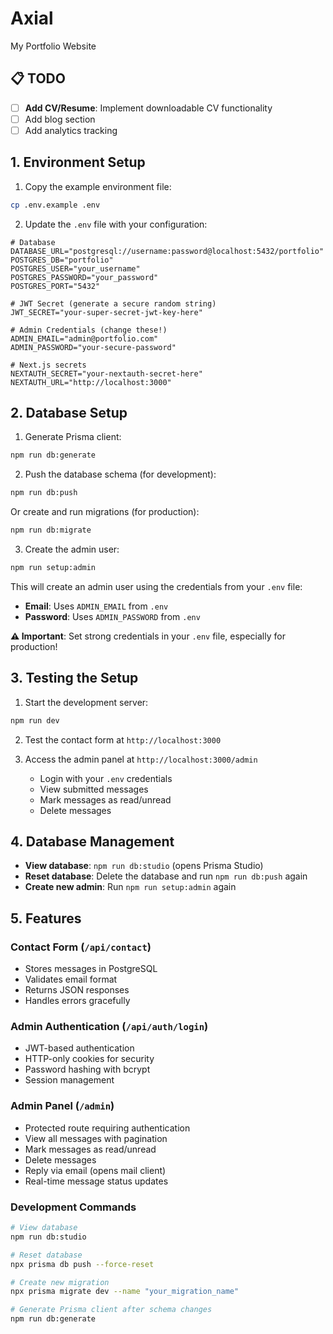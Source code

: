 # Axial

My Portfolio Website

## 📋 TODO

- [ ] **Add CV/Resume**: Implement downloadable CV functionality
- [ ] Add blog section
- [ ] Add analytics tracking

## 1. Environment Setup

1. Copy the example environment file:
```bash
cp .env.example .env
```

2. Update the `.env` file with your configuration:
```env
# Database
DATABASE_URL="postgresql://username:password@localhost:5432/portfolio"
POSTGRES_DB="portfolio"
POSTGRES_USER="your_username"
POSTGRES_PASSWORD="your_password"
POSTGRES_PORT="5432"

# JWT Secret (generate a secure random string)
JWT_SECRET="your-super-secret-jwt-key-here"

# Admin Credentials (change these!)
ADMIN_EMAIL="admin@portfolio.com"
ADMIN_PASSWORD="your-secure-password"

# Next.js secrets
NEXTAUTH_SECRET="your-nextauth-secret-here"
NEXTAUTH_URL="http://localhost:3000"
```

## 2. Database Setup

1. Generate Prisma client:
```bash
npm run db:generate
```

2. Push the database schema (for development):
```bash
npm run db:push
```

Or create and run migrations (for production):
```bash
npm run db:migrate
```

3. Create the admin user:
```bash
npm run setup:admin
```

This will create an admin user using the credentials from your `.env` file:
- **Email**: Uses `ADMIN_EMAIL` from `.env`
- **Password**: Uses `ADMIN_PASSWORD` from `.env`

**⚠️ Important**: Set strong credentials in your `.env` file, especially for production!

## 3. Testing the Setup

1. Start the development server:
```bash
npm run dev
```

2. Test the contact form at `http://localhost:3000`

3. Access the admin panel at `http://localhost:3000/admin`
   - Login with your `.env` credentials
   - View submitted messages
   - Mark messages as read/unread
   - Delete messages

## 4. Database Management

- **View database**: `npm run db:studio` (opens Prisma Studio)
- **Reset database**: Delete the database and run `npm run db:push` again
- **Create new admin**: Run `npm run setup:admin` again

## 5. Features

### Contact Form (`/api/contact`)
- Stores messages in PostgreSQL
- Validates email format
- Returns JSON responses
- Handles errors gracefully

### Admin Authentication (`/api/auth/login`)
- JWT-based authentication
- HTTP-only cookies for security
- Password hashing with bcrypt
- Session management

### Admin Panel (`/admin`)
- Protected route requiring authentication
- View all messages with pagination
- Mark messages as read/unread
- Delete messages
- Reply via email (opens mail client)
- Real-time message status updates

### Development Commands
```bash
# View database
npm run db:studio

# Reset database
npx prisma db push --force-reset

# Create new migration
npx prisma migrate dev --name "your_migration_name"

# Generate Prisma client after schema changes
npm run db:generate
```
